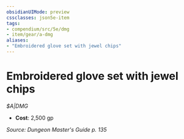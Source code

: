 ```yaml
---
obsidianUIMode: preview
cssclasses: json5e-item
tags:
- compendium/src/5e/dmg
- item/gear/a-dmg
aliases: 
- "Embroidered glove set with jewel chips"
---
```

# Embroidered glove set with jewel chips
*$A|DMG*  

- **Cost**: 2,500 gp

*Source: Dungeon Master's Guide p. 135*